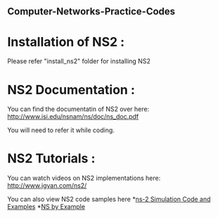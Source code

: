 ## Computer-Networks-Practice-Codes

# Installation of NS2 : 

Please refer "install_ns2" folder for installing NS2 

# NS2 Documentation :
You can find the documentatin of NS2 over here:
http://www.isi.edu/nsnam/ns/doc/ns_doc.pdf

You will need to refer it while coding.


# NS2 Tutorials :
You can watch videos on NS2 implementations here:
http://www.jgyan.com/ns2/

You can also view NS2 code samples here
*[ns-2 Simulation Code and Examples](http://www.cs.bu.edu/groups/itm/SATS/simulation.html)
*[NS by Example](http://nile.wpi.edu/NS/)

